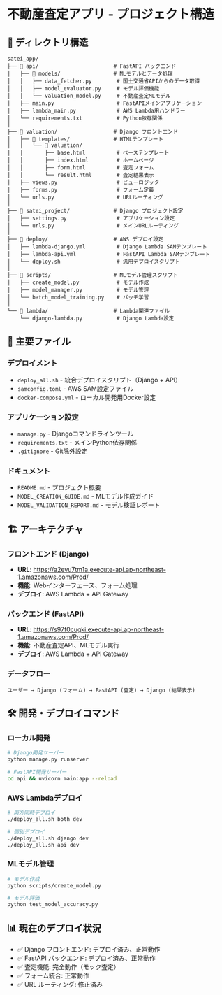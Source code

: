 # 不動産査定アプリ - プロジェクト構造

## 📁 ディレクトリ構造

```
satei_app/
├── 📁 api/                        # FastAPI バックエンド
│   ├── 📁 models/                 # MLモデルとデータ処理
│   │   ├── data_fetcher.py        # 国土交通省APIからのデータ取得
│   │   ├── model_evaluator.py     # モデル評価機能
│   │   └── valuation_model.py     # 不動産査定MLモデル
│   ├── main.py                    # FastAPIメインアプリケーション
│   ├── lambda_main.py             # AWS Lambda用ハンドラー
│   └── requirements.txt           # Python依存関係
│
├── 📁 valuation/                  # Django フロントエンド
│   ├── 📁 templates/              # HTMLテンプレート
│   │   └── 📁 valuation/
│   │       ├── base.html          # ベーステンプレート
│   │       ├── index.html         # ホームページ
│   │       ├── form.html          # 査定フォーム
│   │       └── result.html        # 査定結果表示
│   ├── views.py                   # ビューロジック
│   ├── forms.py                   # フォーム定義
│   └── urls.py                    # URLルーティング
│
├── 📁 satei_project/              # Django プロジェクト設定
│   ├── settings.py                # アプリケーション設定
│   └── urls.py                    # メインURLルーティング
│
├── 📁 deploy/                     # AWS デプロイ設定
│   ├── lambda-django.yml          # Django Lambda SAMテンプレート
│   ├── lambda-api.yml             # FastAPI Lambda SAMテンプレート
│   └── deploy.sh                  # 汎用デプロイスクリプト
│
├── 📁 scripts/                    # MLモデル管理スクリプト
│   ├── create_model.py            # モデル作成
│   ├── model_manager.py           # モデル管理
│   └── batch_model_training.py    # バッチ学習
│
└── 📁 lambda/                     # Lambda関連ファイル
    └── django-lambda.py           # Django Lambda設定
```

## 🚀 主要ファイル

### デプロイメント
- `deploy_all.sh` - 統合デプロイスクリプト（Django + API）
- `samconfig.toml` - AWS SAM設定ファイル
- `docker-compose.yml` - ローカル開発用Docker設定

### アプリケーション設定
- `manage.py` - Djangoコマンドラインツール
- `requirements.txt` - メインPython依存関係
- `.gitignore` - Git除外設定

### ドキュメント
- `README.md` - プロジェクト概要
- `MODEL_CREATION_GUIDE.md` - MLモデル作成ガイド
- `MODEL_VALIDATION_REPORT.md` - モデル検証レポート

## 🏗️ アーキテクチャ

### フロントエンド (Django)
- **URL**: https://a2evu7tm1a.execute-api.ap-northeast-1.amazonaws.com/Prod/
- **機能**: Webインターフェース、フォーム処理
- **デプロイ**: AWS Lambda + API Gateway

### バックエンド (FastAPI)
- **URL**: https://s97f0cugki.execute-api.ap-northeast-1.amazonaws.com/Prod/
- **機能**: 不動産査定API、MLモデル実行
- **デプロイ**: AWS Lambda + API Gateway

### データフロー
```
ユーザー → Django (フォーム) → FastAPI (査定) → Django (結果表示)
```

## 🛠️ 開発・デプロイコマンド

### ローカル開発
```bash
# Django開発サーバー
python manage.py runserver

# FastAPI開発サーバー
cd api && uvicorn main:app --reload
```

### AWS Lambdaデプロイ
```bash
# 両方同時デプロイ
./deploy_all.sh both dev

# 個別デプロイ
./deploy_all.sh django dev
./deploy_all.sh api dev
```

### MLモデル管理
```bash
# モデル作成
python scripts/create_model.py

# モデル評価
python test_model_accuracy.py
```

## 📊 現在のデプロイ状況

- ✅ Django フロントエンド: デプロイ済み、正常動作
- ✅ FastAPI バックエンド: デプロイ済み、正常動作  
- ✅ 査定機能: 完全動作（モック査定）
- ✅ フォーム統合: 正常動作
- ✅ URL ルーティング: 修正済み